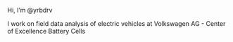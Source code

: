Hi, I’m @yrbdrv

I work on field data analysis of electric vehicles at Volkswagen AG - Center of Excellence Battery Cells


<!---
yrbdrv/yrbdrv is a ✨ special ✨ repository because its `README.md` (this file) appears on your GitHub profile.
You can click the Preview link to take a look at your changes.
--->

